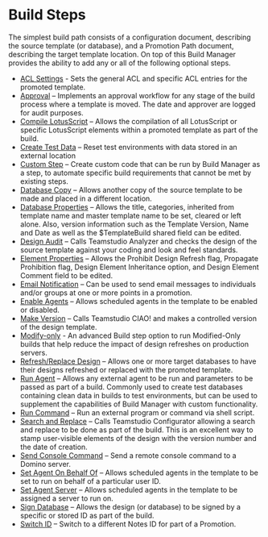 # Build Steps

The simplest build path consists of a configuration document, describing the source template (or database), and a Promotion Path document, describing the target template location. On top of this Build Manager provides the ability to add any or all of the following optional steps.

* [ACL Settings](acl.md) - Sets the general ACL and specific ACL entries for the promoted template.
* [Approval](approval.md) – Implements an approval workflow for any stage of the build process where a template is moved. The date and approver are logged for audit purposes.
* [Compile LotusScript](compile.md) – Allows the compilation of all LotusScript or specific LotusScript elements within a promoted template as part of the build.
* [Create Test Data](testdata.md) – Reset test environments with data stored in an external location
* [Custom Step](customstep.md) – Create custom code that can be run by Build Manager as a step, to automate specific build requirements that cannot be met by existing steps.
* [Database Copy](dbcopy.md) – Allows another copy of the source template to be made and placed in a different location.
* [Database Properties](dbprops.md) – Allows the title, categories, inherited from template name and master template name to be set, cleared or left alone. Also, version information such as the Template Version, Name and Date as well as the $TemplateBuild shared field can be edited.
* [Design Audit](audit.md) – Calls Teamstudio Analyzer and checks the design of the source template against your coding and look and feel standards.
* [Element Properties](elemprops.md) – Allows the Prohibit Design Refresh flag, Propagate Prohibition flag, Design Element Inheritance option, and Design Element Comment field to be edited.
* [Email Notification](email.md) – Can be used to send email messages to individuals and/or groups at one or more points in a promotion.
* [Enable Agents](enableagents.md) – Allows scheduled agents in the template to be enabled or disabled.
* [Make Version](version.md) – Calls Teamstudio CIAO! and makes a controlled version of the design template.
* [Modify-only](modify.md) - An advanced Build step option to run Modified-Only builds that help reduce the impact of design refreshes on production servers. 
* [Refresh/Replace Design](refresh.md) – Allows one or more target databases to have their designs refreshed or replaced with the promoted template.
* [Run Agent](runagent.md) – Allows any external agent to be run and parameters to be passed as part of a build. Commonly used to create test databases containing clean data in builds to test environments, but can be used to supplement the capabilities of Build Manager with custom functionality.
* [Run Command](runcommand.md) – Run an external program or command via shell script.
* [Search and Replace](star.md) – Calls Teamstudio Configurator allowing a search and replace to be done as part of the build. This is an excellent way to stamp user-visible elements of the design with the version number and the date of creation.
* [Send Console Command](console.md) – Send a remote console command to a Domino server.
* [Set Agent On Behalf Of](behalf.md) – Allows scheduled agents in the template to be set to run on behalf of a particular user ID.
* [Set Agent Server](agentserver.md) – Allows scheduled agents in the template to be assigned a server to run on.
* [Sign Database](signdb.md) – Allows the design (or database) to be signed by a specific or stored ID as part of the build.
* [Switch ID](switchid.md) – Switch to a different Notes ID for part of a Promotion.
